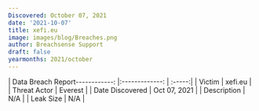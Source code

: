 ```yaml
---
Discovered: October 07, 2021
date: '2021-10-07'
title: xefi.eu
image: images/blog/Breaches.png
author: Breachsense Support
draft: false
yearmonths: 2021/october
---
```


| Data Breach Report------------:   |:-------------:    | :-----:|
| Victim    | xefi.eu      | 
| Threat Actor    | Everest      | 
| Date Discovered    | Oct 07, 2021      | 
| Description    | N/A      | 
| Leak Size    | N/A      | 

